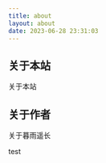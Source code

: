 ```yaml
---
title: about
layout: about
date: 2023-06-28 23:31:03
---
```


## 关于本站

 关于本站

## 关于作者

 关于暮雨遥长

test
